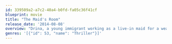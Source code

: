 ```yaml
---
id: 339509a2-a7c2-40a4-b0fd-fa05c36f41cf
blueprint: movie
title: "The Maid's Room"
release_date: '2014-08-08'
overview: "Drina, a young immigrant working as a live-in maid for a wealthy Long Island family, finds herself entangled in the family's web of dark secrets once she begins to suspect her employer's son has committed a terrible crime."
genres: '[{"id": 53, "name": "Thriller"}]'
---
```

